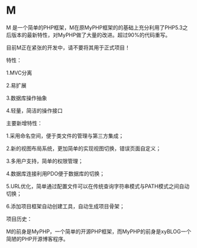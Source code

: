 M
=

M 是一个简单的PHP框架，M在原MyPHP框架的的基础上充分利用了PHP5.3之后版本的最新特性，对MyPHP做了大量的改进。超过90%的代码重写。

目前M正在紧张的开发中，请不要将其用于正式项目！


特性：

1.MVC分离

2.易扩展

3.数据库操作抽象

4.轻量，简洁的操作接口


主要新增特性：

1.采用命名空间，便于类文件的管理与第三方集成；

2.新的视图布局系统，更加简单的实现视图切换，错误页面自定义；

3.多用户支持，简单的权限管理；

4.数据库连接利用PDO便于数据库的切换；

5.URL优化，简单通过配置文件可以在传统查询字符串模式与PATH模式之间自动切换；

6.添加项目框架自动创建工具，自动生成项目骨架；


项目历史：

M的前身是MyPHP，一个简单的开源PHP框架，而MyPHP的前身是xyBLOG一个简陋的PHP开源博客程序。